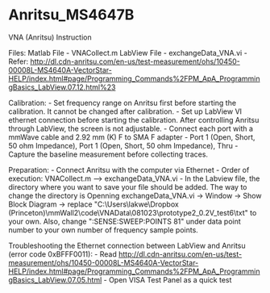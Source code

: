 # Anritsu_MS4647B

VNA (Anritsu) Instruction

Files:
	Matlab File 	- VNACollect.m
	LabView File 	- exchangeData_VNA.vi
			- Refer: http://dl.cdn-anritsu.com/en-us/test-measurement/ohs/10450-00008L-MS4640A-VectorStar-HELP/index.html#page/Programming_Commands%2FPM_ApA_ProgrammingBasics_LabView.07.12.html%23

Calibration:
	- Set frequency range on Anritsu first before starting the calibration. It cannot be changed after calibration.	
	- Set up LabView VI ethernet connection before starting the calibration. After controlling Anritsu through LabView, the screen is not adjustable.
	- Connect each port with a mmWave cable and 2.92 mm (K) F to SMA F adapter
	- Port 1 (Open, Short, 50 ohm Impedance), Port 1 (Open, Short, 50 ohm Impedance), Thru
	- Capture the baseline measurement before collecting traces.

Preparation:
	- Connect Anritsu with the computer via Ethernet
	- Order of execution: VNACollect.m --> exchangeData_VNA.vi
	- In the Labview file, the directory where you want to save your file should be added. 
	  The way to change the directory is Openning exchangeData_VNA.vi -> Window -> Show Block Diagram -> replace "C:\Users\lakwe\Dropbox (Princeton)\mmWall2\code\VNAData\081023\prototype2_0.2V_test6\txt\" to your own.
	  Also, change ":SENSE:SWEEP:POINTS 81" under data point number to your own number of frequency sample points.

Troubleshooting the Ethernet connection between LabView and Anritsu (error code 0xBFFF0011):
	- Read http://dl.cdn-anritsu.com/en-us/test-measurement/ohs/10450-00008L-MS4640A-VectorStar-HELP/index.html#page/Programming_Commands%2FPM_ApA_ProgrammingBasics_LabView.07.05.html
	- Open VISA Test Panel as a quick test
